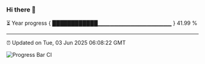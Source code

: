### Hi there 👋

⏳ Year progress { ████████████▁▁▁▁▁▁▁▁▁▁▁▁▁▁▁▁▁▁ } 41.99 %

---

⏰ Updated on Tue, 03 Jun 2025 06:08:22 GMT

![Progress Bar CI](https://github.com/liununu/liununu/workflows/Progress%20Bar%20CI/badge.svg)
